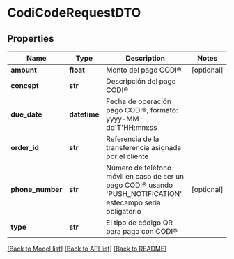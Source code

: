 # CodiCodeRequestDTO

## Properties
Name | Type | Description | Notes
------------ | ------------- | ------------- | -------------
**amount** | **float** | Monto del pago CODI® | [optional] 
**concept** | **str** | Descripción del pago CODI® | 
**due_date** | **datetime** | Fecha de operación pago CODI®, formato: yyyy-MM-dd&#x27;T&#x27;HH:mm:ss | 
**order_id** | **str** | Referencia de la transferencia asignada por el cliente | 
**phone_number** | **str** | Número de teléfono móvil en caso de ser un pago CODI® usando &#x27;PUSH_NOTIFICATION&#x27; estecampo sería obligatorio | [optional] 
**type** | **str** | El tipo de código QR para pago con CODI® | 

[[Back to Model list]](../README.md#documentation-for-models) [[Back to API list]](../README.md#documentation-for-api-endpoints) [[Back to README]](../README.md)

